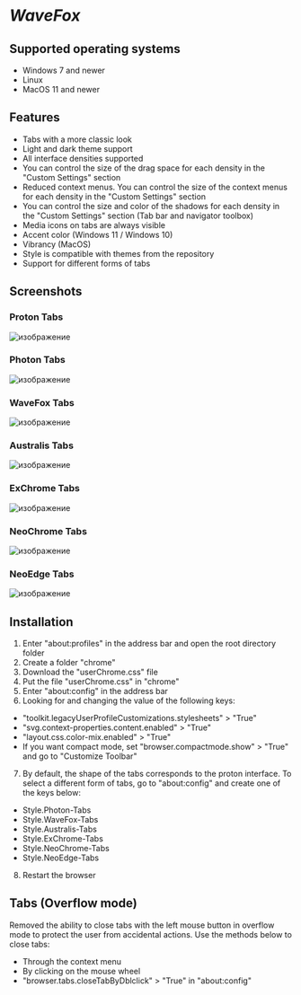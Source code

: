 # *WaveFox*

## Supported operating systems
* Windows 7 and newer
* Linux 
* MacOS 11 and newer

## Features
* Tabs with a more classic look
* Light and dark theme support 
* All interface densities supported
* You can control the size of the drag space for each density in the "Custom Settings" section
* Reduced context menus. You can control the size of the context menus for each density in the "Custom Settings" section
* You can control the size and color of the shadows for each density in the "Custom Settings" section (Tab bar and navigator toolbox)
* Media icons on tabs are always visible
* Accent color (Windows 11 / Windows 10) 
* Vibrancy (MacOS)
* Style is compatible with themes from the repository
* Support for different forms of tabs 

## Screenshots
### Proton Tabs
![изображение](https://user-images.githubusercontent.com/85301851/137958256-b6476b63-5c3a-4c26-8d02-b026dcaf3caa.png)
### Photon Tabs
![изображение](https://user-images.githubusercontent.com/85301851/137958462-b3498673-e969-40c2-ba7b-d7185037e129.png)
### WaveFox Tabs
![изображение](https://user-images.githubusercontent.com/85301851/137959254-65b911a4-86cb-48ec-8505-f95855e67870.png)
### Australis Tabs
![изображение](https://user-images.githubusercontent.com/85301851/137958540-db9e43ce-d4d8-4240-9d73-820efb4edfdb.png)
### ExChrome Tabs
![изображение](https://user-images.githubusercontent.com/85301851/137958662-c27530d2-a8bf-46d5-902b-09e866d37618.png)
### NeoChrome Tabs
![изображение](https://user-images.githubusercontent.com/85301851/137958735-3265a11d-36e5-421b-a5e6-b49360f6fb0f.png)
### NeoEdge Tabs
![изображение](https://user-images.githubusercontent.com/85301851/137958818-5eced00a-bf60-479a-bf40-61de6d75c4a8.png)



## Installation
1) Enter "about:profiles" in the address bar and open the root directory folder
2) Create a folder "chrome"
3) Download the "userChrome.css" file
4) Put the file "userChrome.css" in "chrome"
5) Enter "about:config" in the address bar
6) Looking for and changing the value of the following keys:
* "toolkit.legacyUserProfileCustomizations.stylesheets" > "True"
* "svg.context-properties.content.enabled" > "True"
* "layout.css.color-mix.enabled" > "True"
* If you want compact mode, set "browser.compactmode.show" > "True" and go to "Customize Toolbar"
7) By default, the shape of the tabs corresponds to the proton interface. To select a different form of tabs, go to "about:config" and create one of the keys below:
* Style.Photon-Tabs
* Style.WaveFox-Tabs
* Style.Australis-Tabs
* Style.ExChrome-Tabs
* Style.NeoChrome-Tabs
* Style.NeoEdge-Tabs
8) Restart the browser

## Tabs (Overflow mode)
Removed the ability to close tabs with the left mouse button in overflow mode to protect the user from accidental actions. Use the methods below to close tabs:
* Through the context menu
* By clicking on the mouse wheel
* "browser.tabs.closeTabByDblclick" > "True" in "about:config"
